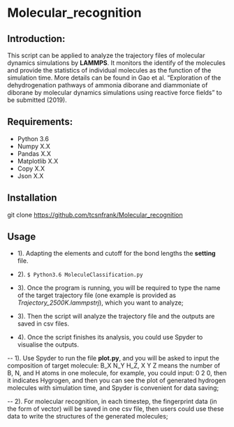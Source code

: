 # Molecular_recognition

## Introduction:

This script can be applied to analyze the trajectory files of molecular dynamics simulations by **LAMMPS**. It monitors the identify of the molecules and provide the statistics of individual molecules as the function of the simulation time. More details can be found in Gao et al. “Exploration of the dehydrogenation pathways of ammonia diborane and diammoniate of diborane by molecular dynamics simulations using reactive force fields” to be submitted (2019).


## Requirements:

-	Python 3.6
-	Numpy X.X
-	Pandas X.X
-	Matplotlib X.X
-	Copy X.X
-	Json X.X

## Installation

git clone https://github.com/tcsnfrank/Molecular_recognition

## Usage 

- 1). Adapting the elements and cutoff for the bond lengths the **setting** file.

- 2). ``` $ Python3.6 MoleculeClassification.py ```

- 3). Once the program is running, you will be required to type the name of the target trajectory file (one example is provided as *Trajectory_2500K.lammpstrj*), which you want to analyze;

- 3). Then the script will analyze the trajectory file and the outputs are saved in csv files.

- 4). Once the script finishes its analysis, you could use Spyder to visualise the outputs.

-- 1). Use Spyder to run the file **plot.py**, and you will be asked to input the composition of target molecule: B_X N_Y H_Z, X Y Z means the number of B, N, and H atoms in one molecule, for example, you could input: 0 2 0, then it indicates Hygrogen, and then you can see the plot of generated hydrogen molecules with simulation time, and Spyder is convenient for data saving;

-- 2). For molecular recognition, in each timestep, the fingerprint data (in the form of vector) will be saved in one csv file, then users could use these data to write the structures of the generated molecules;
